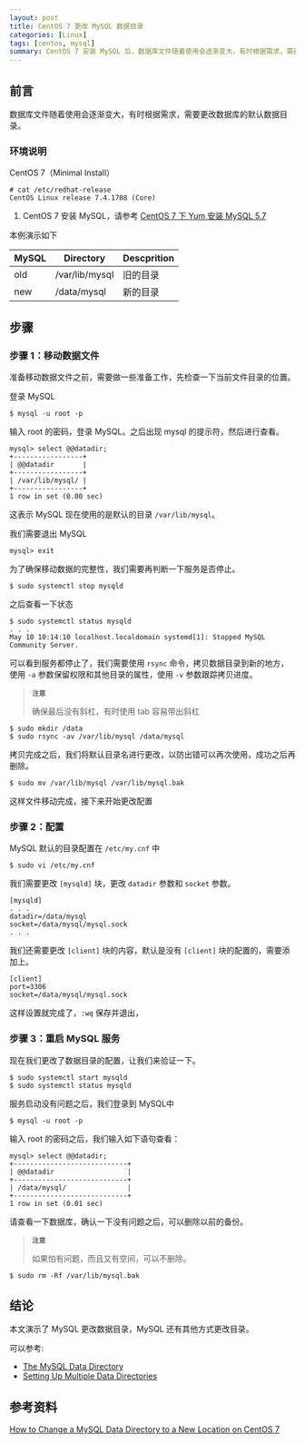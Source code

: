 ```yaml
---
layout: post
title: CentOS 7 更改 MySQL 数据目录 
categories: [Linux]
tags: [centos, mysql]
summary: CentOS 7 安装 MySQL 后，数据库文件随着使用会逐渐变大，有时根据需求，需要更改数据库的默认数据目录。
---
```

## 前言
数据库文件随着使用会逐渐变大，有时根据需求，需要更改数据库的默认数据目录。

### 环境说明
CentOS 7（Minimal Install）

```terminal
# cat /etc/redhat-release 
CentOS Linux release 7.4.1708 (Core) 
```

1. CentOS 7 安装 MySQL，请参考 [CentOS 7 下 Yum 安装 MySQL 5.7](/blog/2017/05/10/centos-7-yum-install-mysql-57) 

本例演示如下

| MySQL    | Directory      | Descprition   |
|----------|----------------|---------------|
| old      | /var/lib/mysql | 旧的目录       |
| new      | /data/mysql    | 新的目录       |

## 步骤

### 步骤 1：移动数据文件
准备移动数据文件之前，需要做一些准备工作，先检查一下当前文件目录的位置。

登录 MySQL
```terminal
$ mysql -u root -p
```

输入 root 的密码，登录 MySQL。之后出现 mysql 的提示符，然后进行查看。

```terminal
mysql> select @@datadir;
+-----------------+
| @@datadir       |
+-----------------+
| /var/lib/mysql/ |
+-----------------+
1 row in set (0.00 sec)
```

这表示 MySQL 现在使用的是默认的目录 `/var/lib/mysql`。

我们需要退出 MySQL

```terminal
mysql> exit
```

为了确保移动数据的完整性，我们需要再判断一下服务是否停止。

```terminal
$ sudo systemctl stop mysqld
```

之后查看一下状态

```terminal
$ sudo systemctl status mysqld
. . .
May 10 10:14:10 localhost.localdomain systemd[1]: Stopped MySQL Community Server.
```

可以看到服务都停止了，我们需要使用 `rsync` 命令，拷贝数据目录到新的地方，使用 `-a` 参数保留权限和其他目录的属性，使用 `-v` 参数跟踪拷贝进度。

> **`注意`**
>
> 确保最后没有斜杠，有时使用 tab 容易带出斜杠

```terminal
$ sudo mkdir /data
$ sudo rsync -av /var/lib/mysql /data/mysql
```

拷贝完成之后，我们将默认目录名进行更改，以防出错可以再次使用，成功之后再删除。

```terminal
$ sudo mv /var/lib/mysql /var/lib/mysql.bak
```

这样文件移动完成，接下来开始更改配置

### 步骤 2：配置
MySQL 默认的目录配置在 `/etc/my.cnf` 中

```terminal
$ sudo vi /etc/my.cnf
```

我们需要更改 `[mysqld]` 块，更改 `datadir` 参数和 `socket` 参数。

```terminal
[mysqld]
. . .
datadir=/data/mysql
socket=/data/mysql/mysql.sock
. . .
```

我们还需要更改 `[client]` 块的内容，默认是没有 `[client]` 块的配置的，需要添加上。

```terminal
[client]
port=3306
socket=/data/mysql/mysql.sock
```

这样设置就完成了，`:wq` 保存并退出，

### 步骤 3：重启 MySQL 服务

现在我们更改了数据目录的配置，让我们来验证一下。

```terminal
$ sudo systemctl start mysqld
$ sudo systemctl status mysqld
```
服务启动没有问题之后，我们登录到 MySQL中

```terminal
$ mysql -u root -p
```
输入 root 的密码之后，我们输入如下语句查看：

```terminal
mysql> select @@datadir;
+----------------------------+
| @@datadir                  |
+----------------------------+
| /data/mysql/               |
+----------------------------+
1 row in set (0.01 sec)
```

请查看一下数据库，确认一下没有问题之后，可以删除以前的备份。

> **`注意`**
>
> 如果怕有问题，而且又有空间，可以不删除。
> 

```terminal
$ sudo rm -Rf /var/lib/mysql.bak
```

## 结论
本文演示了 MySQL 更改数据目录，MySQL 还有其他方式更改目录。

可以参考: 

- [The MySQL Data Directory][2]
- [Setting Up Multiple Data Directories][3]

## 参考资料
[How to Change a MySQL Data Directory to a New Location on CentOS 7][1]  

 
[1]: https://www.digitalocean.com/community/tutorials/how-to-change-a-mysql-data-directory-to-a-new-location-on-centos-7
[2]: https://dev.mysql.com/doc/refman/5.7/en/data-directory.html  
[3]: https://dev.mysql.com/doc/refman/5.7/en/multiple-data-directories.html
